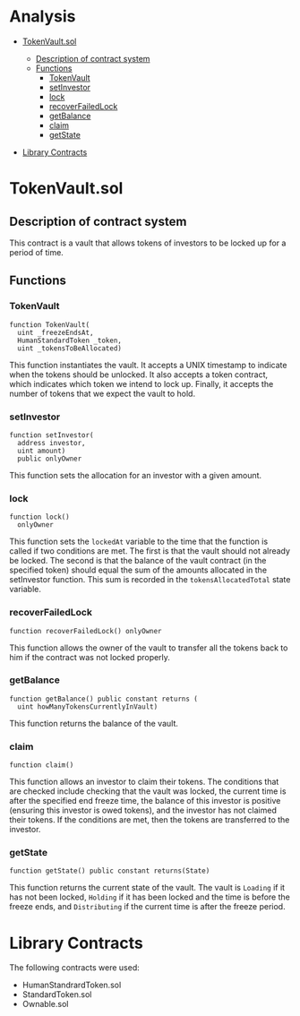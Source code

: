 # Analysis

- [TokenVault.sol](#TokenVault.sol)
  * [Description of contract system](#description-of-contract-system)
  * [Functions](#functions)
    + [TokenVault](#TokenVault)
    + [setInvestor](#setInvestor)
    + [lock](#lock)
    + [recoverFailedLock](#recoverFailedLock)
    + [getBalance](#getBalance)
    + [claim](#claim)
    + [getState](#getState)
    
- [Library Contracts](#library-contracts)

# TokenVault.sol
## Description of contract system
This contract is a vault that allows tokens of investors to be locked up for a period of time.

## Functions
### TokenVault
``` 
function TokenVault(
  uint _freezeEndsAt, 
  HumanStandardToken _token, 
  uint _tokensToBeAllocated)
```

This function instantiates the vault. It accepts a UNIX timestamp to indicate when the tokens should be unlocked. It also accepts a token contract, which indicates which token we intend to lock up. Finally, it accepts the number of tokens that we expect the vault to hold.

### setInvestor
``` 
function setInvestor(
  address investor, 
  uint amount) 
  public onlyOwner
```

This function sets the allocation for an investor with a given amount. 

### lock
``` 
function lock() 
  onlyOwner
```

This function sets the `lockedAt` variable to the time that the function is called if two conditions are met. The first is that the vault should not already be locked. The second is that the balance of the vault contract (in the specified token) should equal the sum of the amounts allocated in the setInvestor function. This sum is recorded in the `tokensAllocatedTotal` state variable. 

### recoverFailedLock
```
function recoverFailedLock() onlyOwner
```

This function allows the owner of the vault to transfer all the tokens back to him if the contract was not locked properly. 

### getBalance
```
function getBalance() public constant returns (
  uint howManyTokensCurrentlyInVault)
```

This function returns the balance of the vault. 

### claim
```
function claim()
```

This function allows an investor to claim their tokens. The conditions that are checked include checking that the vault was locked, the current time is after the specified end freeze time, the balance of this investor is positive (ensuring this investor is owed tokens), and the investor has not claimed their tokens. If the conditions are met, then the tokens are transferred to the investor. 

### getState
```
function getState() public constant returns(State)
```

This function returns the current state of the vault. The vault is `Loading` if it has not been locked, `Holding` if it has been locked and the time is before the freeze ends, and `Distributing` if the current time is after the freeze period. 

# Library Contracts
 The following contracts were used:
- HumanStandrardToken.sol
- StandardToken.sol
- Ownable.sol
